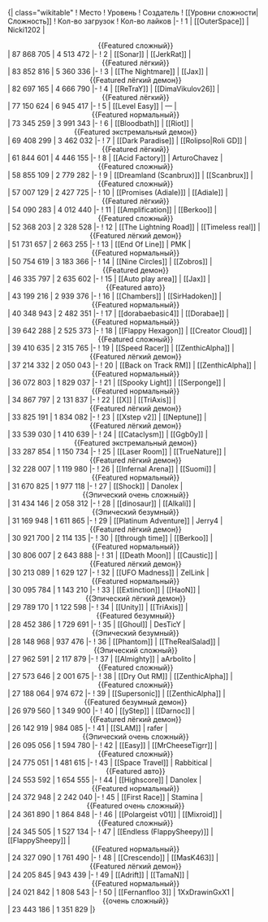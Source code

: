 {| class="wikitable"
! Место
! Уровень
! Создатель
! [[Уровни сложности|Сложность]]
! Кол-во загрузок
! Кол-во лайков
|-
! 1
| [[OuterSpace]]
| Nicki1202
| <center>{{Featured сложный}}</center>
| 87 868 705
| 4 513 472
|-
! 2
| [[Sonar]]
| [[JerkRat]]
| <center>{{Featured лёгкий}}</center>
| 83 852 816
| 5 360 336
|-
! 3
| [[The Nightmare]]
| [[Jax]]
| <center>{{Featured лёгкий демон}}</center>
| 82 697 165
| 4 666 790
|-
! 4
| [[ReTraY]]
| [[DimaVikulov26]]
| <center>{{Featured лёгкий}}</center>
| 77 150 624
| 6 945 417
|-
! 5
| [[Level Easy]]
| —
| <center>{{Featured нормальный}}</center>
| 73 345 259
| 3 991 343
|-
! 6
| [[Bloodbath]]
| [[Riot]]
| <center>{{Featured экстремальный демон}}</center>
| 69 408 299
| 3 462 032
|-
! 7
| [[Dark Paradise]]
| [[Rolipso|Roli GD]]
| <center>{{Featured лёгкий}}</center>
| 61 844 601
| 4 446 155
|-
! 8
| [[Acid Factory]]
| ArturoChavez
| <center>{{Featured сложный}}</center>
| 58 855 109
| 2 779 282
|-
! 9
| [[Dreamland (Scanbrux)]]
| [[Scanbrux]]
| <center>{{Featured сложный}}</center>
| 57 007 129
| 2 427 725
|-
! 10
| [[Promises (Adiale)]]
| [[Adiale]]
| <center>{{Featured лёгкий}}</center>
| 54 090 283
| 4 012 440
|-
! 11
| [[Amplification]]
| [[Berkoo]]
| <center>{{Featured сложный}}</center>
| 52 368 203
| 2 328 528
|-
! 12
| [[The Lightning Road]]
| [[Timeless real]]
| <center>{{Featured лёгкий демон}}</center>
| 51 731 657
| 2 663 255
|-
! 13
| [[End Of Line]]
| PMK
| <center>{{Featured нормальный}}</center>
| 50 754 619
| 3 183 366
|-
! 14
| [[Nine Circles]]
| [[Zobros]]
| <center>{{Featured демон}}</center>
| 46 335 797
| 2 635 602
|-
! 15
| [[Auto play area]]
| [[Jax]]
| <center>{{Featured авто}}</center>
| 43 199 216
| 2 939 376
|-
! 16
| [[Chambers]]
| [[SirHadoken]]
| <center>{{Featured нормальный}}</center>
| 40 348 943
| 2 482 351
|-
! 17
| [[dorabaebasic4]]
| [[Dorabae]]
| <center>{{Featured нормальный}}</center>
| 39 642 288
| 2 525 373
|-
! 18
| [[Flappy Hexagon]]
| [[Creator Cloud]]
| <center>{{Featured сложный}}</center>
| 39 410 635
| 2 315 765
|-
! 19
| [[Speed Racer]]
| [[ZenthicAlpha]]
| <center>{{Featured лёгкий демон}}</center>
| 37 214 332
| 2 050 043
|-
! 20
| [[Back on Track RM]]
| [[ZenthicAlpha]]
| <center>{{Featured нормальный}}</center>
| 36 072 803
| 1 829 037
|-
! 21
| [[Spooky Light]]
| [[Serponge]]
| <center>{{Featured нормальный}}</center>
| 34 867 797
| 2 131 837
|-
! 22
| [[X]]
| [[TriAxis]]
| <center>{{Featured лёгкий демон}}</center>
| 33 825 191
| 1 834 082
|-
! 23
| [[Xstep v2]]
| [[Neptune]]
| <center>{{Featured лёгкий демон}}</center>
| 33 539 030
| 1 410 639
|-
! 24
| [[Cataclysm]]
| [[Ggb0y]]
| <center>{{Featured экстремальный демон}}</center>
| 33 287 854
| 1 150 734
|-
! 25
| [[Laser Room]]
| [[TrueNature]]
| <center>{{Featured лёгкий демон}}</center>
| 32 228 007
| 1 119 980
|-
! 26
| [[Infernal Arena]]
| [[Suomi]]
| <center>{{Featured нормальный}}</center>
| 31 670 825
| 1 977 118
|-
! 27
| [[Shock]]
| Danolex
| <center>{{Эпический очень сложный}}</center>
| 31 434 146
| 2 058 312
|-
! 28
| [[dinosaur]]
| [[Alkali]]
| <center>{{Эпический безумный}}</center>
| 31 169 948
| 1 611 865
|-
! 29
| [[Platinum Adventure]]
| Jerry4
| <center>{{Featured лёгкий демон}}</center>
| 30 921 700
| 2 114 135
|-
! 30
| [[through time]]
| [[Berkoo]]
| <center>{{Featured нормальный}}</center>
| 30 806 007
| 2 643 888
|-
! 31
| [[Death Moon]]
| [[Caustic]]
| <center>{{Featured лёгкий демон}}</center>
| 30 213 089
| 1 629 127
|-
! 32
| [[UFO Madness]]
| ZelLink
| <center>{{Featured нормальный}}</center>
| 30 095 784
| 1 143 210
|-
! 33
| [[Extinction]]
| [[HaoN]]
| <center>{{Эпический лёгкий демон}}</center>
| 29 789 170
| 1 122 598
|-
! 34
| [[Unity]]
| [[TriAxis]]
| <center>{{Featured безумный}}</center>
| 28 452 386
| 1 729 691
|-
! 35
| [[Ghoul]]
| DesTicY
| <center>{{Эпический безумный}}</center>
| 28 148 968
| 937 476
|-
! 36
| [[Phantom]]
| [[TheRealSalad]]
| <center>{{Эпический сложный}}</center>
| 27 962 591
| 2 117 879
|-
! 37
| [[Almighty]]
| aArbolito
| <center>{{Featured сложный}}</center>
| 27 573 646
| 2 001 675
|-
! 38
| [[Dry Out RM]]
| [[ZenthicAlpha]]
| <center>{{Featured сложный}}</center>
| 27 188 064
| 974 672
|-
! 39
| [[Supersonic]]
| [[ZenthicAlpha]]
| <center>{{Featured безумный демон}}</center>
| 26 979 560
| 1 349 900
|-
! 40
| [[yStep]]
| [[Darnoc]]
| <center>{{Featured лёгкий демон}}</center>
| 26 142 919
| 984 085
|-
! 41
| [[SLAM]]
| rafer
| <center>{{Эпический очень сложный}}</center>
| 26 095 056
| 1 594 780
|-
! 42
| [[Easy]]
| [[MrCheeseTigrr]]
| <center>{{Featured сложный}}</center>
| 24 775 051
| 1 481 615
|-
! 43
| [[Space Travel]]
| Rabbitical
| <center>{{Featured авто}}</center>
| 24 553 592
| 1 654 555
|-
! 44
| [[Highscore]]
| Danolex
| <center>{{Featured нормальный}}</center>
| 24 372 948
| 2 242 040
|-
! 45
| [[First Race]]
| Stamina
| <center>{{Featured очень сложный}}</center>
| 24 361 890
| 1 864 848
|-
! 46
| [[Polargeist v01]]
| [[Mixroid]]
| <center>{{Featured сложный}}</center>
| 24 345 505
| 1 527 134
|-
! 47
| [[Endless (FlappySheepy)]]
| [[FlappySheepy]]
| <center>{{Featured нормальный}}</center>
| 24 327 090
| 1 761 490
|-
! 48
| [[Crescendo]]
| [[MasK463]]
| <center>{{Featured лёгкий демон}}</center>
| 24 205 845
| 943 439
|-
! 49
| [[Adrift]]
| [[TamaN]]
| <center>{{Featured нормальный}}</center>
| 24 021 842
| 1 808 543
|-
! 50
| [[Fernanfloo 3]]
| 1XxDrawinGxX1
| <center>{{очень сложный}}</center>
| 23 443 186
| 1 351 829
|}